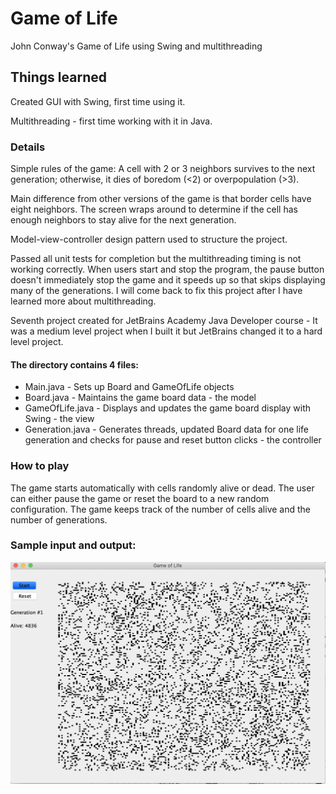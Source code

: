 # Game of Life

John Conway's Game of Life using Swing and multithreading

## Things learned

Created GUI with Swing, first time using it.

Multithreading - first time working with it in Java.

### Details

Simple rules of the game: A cell with 2 or 3 neighbors survives to the next generation; otherwise, it dies of boredom (<2) or overpopulation (>3).

Main difference from other versions of the game is that border cells have eight neighbors. The screen wraps around to determine if the cell has enough neighbors to stay alive for the next generation.

Model-view-controller design pattern used to structure the project.

Passed all unit tests for completion but the multithreading timing is not working correctly.  When users start and stop the program, the pause button doesn't immediately stop the game and it speeds up so that skips displaying many of the generations.  I will come back to fix this project after I have learned more about multithreading.

Seventh project created for JetBrains Academy Java Developer course - It was a medium level project when I built it but JetBrains changed it to a hard level project.

#### The directory contains 4 files: 

* Main.java - Sets up Board and GameOfLife objects
* Board.java - Maintains the game board data - the model
* GameOfLife.java - Displays and updates the game board display with Swing - the view
* Generation.java - Generates threads, updated Board data for one life generation and checks for pause and reset button clicks - the controller

### How to play

The game starts automatically with cells randomly alive or dead.  The user can either pause the game or reset the board to a new random configuration. The game keeps track of the number of cells alive and the number of generations.

### Sample input and output:

![screenshot](https://github.com/mikestagney/game-of-life/blob/main/Game%20of%20Life.png)
